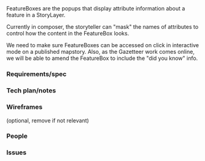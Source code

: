 ##

FeatureBoxes are the popups that display attribute information about a feature in a StoryLayer. 

Currently in composer, the storyteller can "mask" the names of attributes to control how the content in the FeatureBox looks. 

We need to make sure FeatureBoxes can be accessed on click in interactive mode on a published mapstory. Also, as the Gazetteer work comes online, we will be able to amend the FeatureBox to include the "did you know" info.

### Requirements/spec


### Tech plan/notes


### Wireframes
(optional, remove if not relevant)

### People

### Issues
